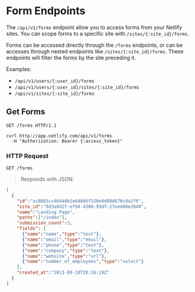 # Form Endpoints

<aside class=notice>
The <code>/api/v1/forms</code> endpoint allow you to access forms from your Netlify sites. You can scope forms to a specific site with <code>/sites/{:site_id}/forms</code>.
</aside>

Forms can be accessed directly through the `/forms` endpoints, or can be accesses through nested endpoints like `/sites/{:site_id}/forms`. These endpoints will filter the forms by the site preceding it.

Examples:

- `/api/v1/users/{:user_id}/forms`
- `/api/v1/users/{:user_id}/sites/{:site_id}/forms`
- `/api/v1/sites/{:site_id}/forms`

## Get Forms
``` http
GET /forms HTTP/1.1
```
``` shell
curl http://app.netlify.com/api/v1/forms
  -H "Authorization: Bearer {:access_token}"
```
### HTTP Request

`GET /forms`

> Responds with JSON:

```json
[
  {
    "id":"ac0865cc46440b1e64666f520e8d88d670c8a2f6",
    "site_id":"0d3a9d2f-ef94-4380-93df-27ee400e2048",
    "name":"Landing Page",
    "paths":["/index"],
    "submission_count":3,
    "fields": [
      {"name":"name","type":"text"},
      {"name":"email","type":"email"},
      {"name":"phone","type":"text"},
      {"name":"company","type":"text"},
      {"name":"website","type":"url"},
      {"name":"number_of_employees","type":"select"}
    ],
    "created_at":"2013-09-18T20:26:19Z"
  }
]
```
